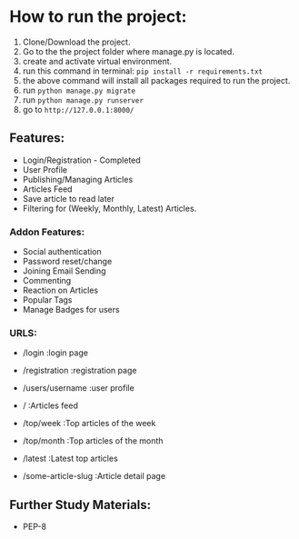 # How to run the project:
1. Clone/Download the project.
2. Go to the the project folder where manage.py is located.
3. create and activate virtual environment.
4. run this command in terminal: `pip install -r requirements.txt`
5. the above command will install all packages required to run the project.
6. run `python manage.py migrate`
7. run `python manage.py runserver`
8. go to `http://127.0.0.1:8000/`

## Features:
+ Login/Registration - Completed
+ User Profile
+ Publishing/Managing Articles
+ Articles Feed
+ Save article to read later
+ Filtering for (Weekly, Monthly, Latest) Articles.

### Addon Features: 
+ Social authentication
+ Password reset/change
+ Joining Email Sending
+ Commenting
+ Reaction on Articles
+ Popular Tags
+ Manage Badges for users


### URLS:
+ /login :login page
+ /registration :registration page
+ /users/username :user profile

+ / :Articles feed
+ /top/week :Top articles of the week
+ /top/month :Top articles of the month
+ /latest :Latest top articles
+ /some-article-slug :Article detail page



## Further Study Materials:
+ PEP-8